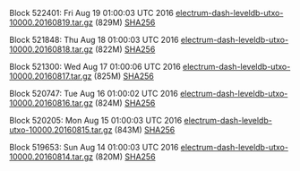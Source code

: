 Block 522401: Fri Aug 19 01:00:03 UTC 2016 [electrum-dash-leveldb-utxo-10000.20160819.tar.gz](https://transfer.sh/HelqE/electrum-dash-leveldb-utxo-10000.20160819.tar.gz) (829M) [SHA256](https://transfer.sh/12v9xq/electrum-dash-leveldb-utxo-10000.20160819.tar.gz.sha256)

Block 521848: Thu Aug 18 01:00:03 UTC 2016 [electrum-dash-leveldb-utxo-10000.20160818.tar.gz](https://transfer.sh/kqRsg/electrum-dash-leveldb-utxo-10000.20160818.tar.gz) (822M) [SHA256](https://transfer.sh/Ly8AU/electrum-dash-leveldb-utxo-10000.20160818.tar.gz.sha256)

Block 521300: Wed Aug 17 01:00:06 UTC 2016 [electrum-dash-leveldb-utxo-10000.20160817.tar.gz](https://transfer.sh/o7Y43/electrum-dash-leveldb-utxo-10000.20160817.tar.gz) (825M) [SHA256](https://transfer.sh/CKiRA/electrum-dash-leveldb-utxo-10000.20160817.tar.gz.sha256)

Block 520747: Tue Aug 16 01:00:02 UTC 2016 [electrum-dash-leveldb-utxo-10000.20160816.tar.gz](https://transfer.sh/pILao/electrum-dash-leveldb-utxo-10000.20160816.tar.gz) (824M) [SHA256](https://transfer.sh/h5AZ0/electrum-dash-leveldb-utxo-10000.20160816.tar.gz.sha256)

Block 520205: Mon Aug 15 01:00:03 UTC 2016 [electrum-dash-leveldb-utxo-10000.20160815.tar.gz](https://transfer.sh/FsqCw/electrum-dash-leveldb-utxo-10000.20160815.tar.gz) (843M) [SHA256](https://transfer.sh/HMdJC/electrum-dash-leveldb-utxo-10000.20160815.tar.gz.sha256)

Block 519653: Sun Aug 14 01:00:03 UTC 2016 [electrum-dash-leveldb-utxo-10000.20160814.tar.gz](https://transfer.sh/ZJLwx/electrum-dash-leveldb-utxo-10000.20160814.tar.gz) (820M) [SHA256](https://transfer.sh/KNnti/electrum-dash-leveldb-utxo-10000.20160814.tar.gz.sha256)
